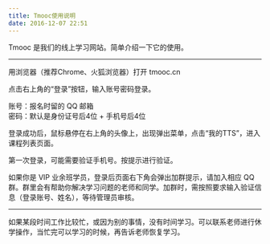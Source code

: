 ```yaml
---
title: Tmooc使用说明
date: 2016-12-07 22:51
---
```

Tmooc 是我们的线上学习网站。简单介绍一下它的使用。

<!-- more -->

---

用浏览器（推荐Chrome、火狐浏览器）打开 tmooc.cn

点击右上角的“登录”按钮，输入账号密码登录。

账号：报名时留的 QQ 邮箱  
密码：默认是身份证号后4位 + 手机号后4位

登录成功后，鼠标悬停在右上角的头像上，出现弹出菜单，点击“我的TTS”，进入课程列表页面。

第一次登录，可能需要验证手机号。按提示进行验证。

如果你是 VIP 业余班学员，登录后页面右下角会弹出加群提示，请加入相应 QQ 群。群里会有帮助你解决学习问题的老师和同学。加群时，需按照要求输入验证信息（登录账号、姓名），等待管理员审核。

---
如果某段时间工作比较忙，或因为别的事情，没有时间学习。可以联系老师进行休学操作，当忙完可以学习的时候，再告诉老师恢复学习。